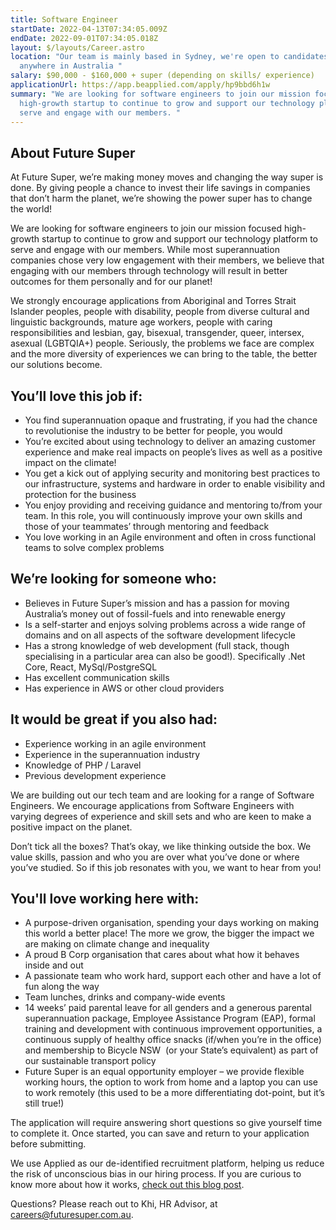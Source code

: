 ```yaml
---
title: Software Engineer
startDate: 2022-04-13T07:34:05.009Z
endDate: 2022-09-01T07:34:05.018Z
layout: $/layouts/Career.astro
location: "Our team is mainly based in Sydney, we're open to candidates from
  anywhere in Australia "
salary: $90,000 - $160,000 + super (depending on skills/ experience)
applicationUrl: https://app.beapplied.com/apply/hp9bbd6h1w
summary: "We are looking for software engineers to join our mission focused
  high-growth startup to continue to grow and support our technology platform to
  serve and engage with our members. "
---
```

## About Future Super

At Future Super, we’re making money moves and changing the way super is done. By giving people a chance to invest their life savings in companies that don’t harm the planet, we’re showing the power super has to change the world! 

We are looking for software engineers to join our mission focused high-growth startup to continue to grow and support our technology platform to serve and engage with our members. While most superannuation companies chose very low engagement with their members, we believe that engaging with our members through technology will result in better outcomes for them personally and for our planet!

We strongly encourage applications from Aboriginal and Torres Strait Islander peoples, people with disability, people from diverse cultural and linguistic backgrounds, mature age workers, people with caring responsibilities and lesbian, gay, bisexual, transgender, queer, intersex, asexual (LGBTQIA+) people. Seriously, the problems we face are complex and the more diversity of experiences we can bring to the table, the better our solutions become.

## You’ll love this job if:

* You find superannuation opaque and frustrating, if you had the chance to revolutionise the industry to be better for people, you would 
* You’re excited about using technology to deliver an amazing customer experience and make real impacts on people’s lives as well as a positive impact on the climate!
* You get a kick out of applying security and monitoring best practices to our infrastructure, systems and hardware in order to enable visibility and protection for the business
* You enjoy providing and receiving guidance and mentoring to/from your team. In this role, you will continuously improve your own skills and those of your teammates’ through mentoring and feedback
* You love working in an Agile environment and often in cross functional teams to solve complex problems

## We’re looking for someone who:

* Believes in Future Super’s mission and has a passion for moving Australia’s money out of fossil-fuels and into renewable energy 
* Is a self-starter and enjoys solving problems across a wide range of domains and on all aspects of the software development lifecycle
* Has a strong knowledge of web development (full stack, though specialising in a particular area can also be good!). Specifically .Net Core, React, MySql/PostgreSQL
* Has excellent communication skills
* Has experience in AWS or other cloud providers

## It would be great if you also had:

* Experience working in an agile environment
* Experience in the superannuation industry
* Knowledge of PHP / Laravel
* Previous development experience

We are building out our tech team and are looking for a range of Software Engineers. We encourage applications from Software Engineers with varying degrees of experience and skill sets and who are keen to make a positive impact on the planet.

Don’t tick all the boxes? That’s okay, we like thinking outside the box. We value skills, passion and who you are over what you’ve done or where you’ve studied. So if this job resonates with you, we want to hear from you!

## You'll love working here with:

* A purpose-driven organisation, spending your days working on making this world a better place! The more we grow, the bigger the impact we are making on climate change and inequality
* A proud B Corp organisation that cares about what how it behaves inside and out
* A passionate team who work hard, support each other and have a lot of fun along the way
* Team lunches, drinks and company-wide events
* 14 weeks’ paid parental leave for all genders and a generous parental superannuation package, Employee Assistance Program (EAP), formal training and development with continuous improvement opportunities, a continuous supply of healthy office snacks (if/when you’re in the office) and membership to Bicycle NSW  (or your State’s equivalent) as part of our sustainable transport policy
* Future Super is an equal opportunity employer – we provide flexible working hours, the option to work from home and a laptop you can use to work remotely (this used to be a more differentiating dot-point, but it’s still true!)

The application will require answering short questions so give yourself time to complete it. Once started, you can save and return to your application before submitting.

We use Applied as our de-identified recruitment platform, helping us reduce the risk of unconscious bias in our hiring process. If you are curious to know more about how it works, [check out this blog post](https://www.linkedin.com/pulse/how-de-identified-recruitment-improving-diversity-our-veronica/?trackingId=0MnwcX%2BBRQSOTl0oogaIbA%3D%3D).

Questions? Please reach out to Khi, HR Advisor, at careers@futuresuper.com.au.